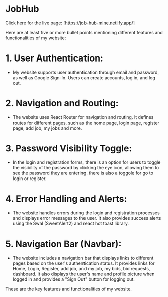 # JobHub

Click here for the live page: [https://job-hub-mine.netlify.app/]

Here are at least five or more bullet points mentioning different features and functionalities of my website:

# 1. User Authentication:
   - My website supports user authentication through email and password, as well as Google Sign-In. Users can create accounts, log in, and log out.

# 2. Navigation and Routing:
   - The website uses React Router for navigation and routing. It defines routes for different pages, such as the home page, login page, register page, add job, my jobs and more.

# 3. Password Visibility Toggle:
   - In the login and registration forms, there is an option for users to toggle the visibility of the password by clicking the eye icon, allowing them to see the password they are entering.
   there is also a toggole for go to login or register.

# 4. Error Handling and Alerts:
   - The website handles errors during the login and registration processes and displays error messages to the user. It also provides success alerts using the Swal (SweetAlert2) and react hot toast library.

# 5. Navigation Bar (Navbar):
   - The website includes a navigation bar that displays links to different pages based on the user's authentication status. It provides links for Home, Login, Register, add job, and  my job, my bids, bid requests, dashboard. It also displays the user's name and profile picture when logged in and provides a "Sign Out" button for logging out.

These are the key features and functionalities of my website.